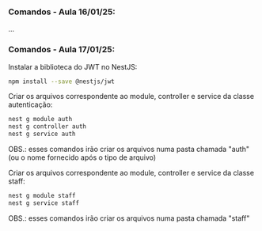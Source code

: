 ### Comandos - Aula 16/01/25:
...

### Comandos - Aula 17/01/25:

Instalar a biblioteca do JWT no NestJS:
```sh
npm install --save @nestjs/jwt
```

Criar os arquivos correspondente ao module, controller e service da classe autenticação:
```sh
nest g module auth
nest g controller auth
nest g service auth
```
OBS.: esses comandos irão criar os arquivos numa pasta chamada "auth" (ou o nome fornecido após o tipo de arquivo)

Criar os arquivos correspondente ao module, controller e service da classe staff:
```sh
nest g module staff
nest g service staff
```
OBS.: esses comandos irão criar os arquivos numa pasta chamada "staff" 